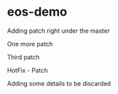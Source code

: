 # eos-demo

Adding patch right under the master

One more patch

Third patch

HotFix - Patch

Adding some details to be discarded
